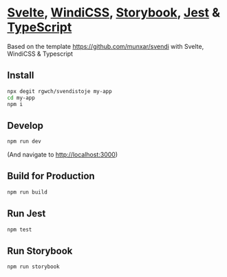 # [Svelte](https://svelte.dev/), [WindiCSS](https://windicss.org/), [Storybook](https://storybook.js.org/), [Jest](https://jestjs.io/) & [TypeScript](https://www.typescriptlang.org/)

Based on the template https://github.com/munxar/svendi with Svelte, WindiCSS & Typescript

## Install
```bash
npx degit rgwch/svendistoje my-app
cd my-app
npm i
```

## Develop
```bash
npm run dev
```
(And navigate to <http://localhost:3000>)

## Build for Production
```bash
npm run build
```

## Run Jest

```bash
npm test
```
## Run Storybook

```bash
npm run storybook
```
